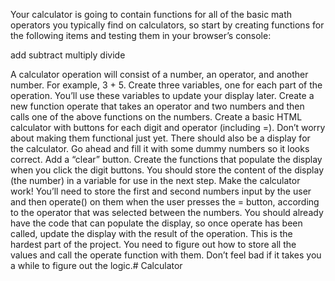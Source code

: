 Your calculator is going to contain functions for all of the basic math operators you typically find on calculators, so start by creating functions for the following items and testing them in your browser’s console:

add
subtract
multiply
divide

A calculator operation will consist of a number, an operator, and another number. For example, 3 + 5. Create three variables, one for each part of the operation. You’ll use these variables to update your display later.
Create a new function operate that takes an operator and two numbers and then calls one of the above functions on the numbers.
Create a basic HTML calculator with buttons for each digit and operator (including =).
Don’t worry about making them functional just yet.
There should also be a display for the calculator. Go ahead and fill it with some dummy numbers so it looks correct.
Add a “clear” button.
Create the functions that populate the display when you click the digit buttons. You should store the content of the display (the number) in a variable for use in the next step.
Make the calculator work! You’ll need to store the first and second numbers input by the user and then operate() on them when the user presses the = button, according to the operator that was selected between the numbers.
You should already have the code that can populate the display, so once operate has been called, update the display with the result of the operation.
This is the hardest part of the project. You need to figure out how to store all the values and call the operate function with them. Don’t feel bad if it takes you a while to figure out the logic.# Calculator